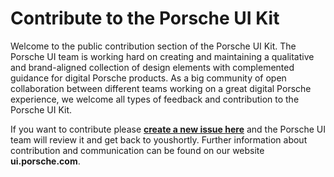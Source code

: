 # Contribute to the Porsche UI Kit
Welcome to the public contribution section of the Porsche UI Kit.
The Porsche UI team is working hard on creating and maintaining a qualitative and brand-aligned collection of design elements with complemented guidance for digital Porsche products. As a big community of open collaboration between different teams working on a great digital Porsche experience, we welcome all types of feedback and contribution to the Porsche UI Kit. 

If you want to contribute please **[create a new issue here](https://github.com/porscheui/porsche-ui-community/issues/new)** and the Porsche UI team will review it and get back to youshortly. Further information about contribution and communication can be found on our website **ui.porsche.com**.
